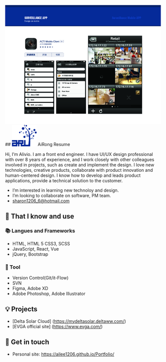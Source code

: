 <!---
AiLee1206/AiLee1206 is a ✨ special ✨ repository because its `README.md` (this file) appears on your GitHub profile.
You can click the Preview link to take a look at your changes.
--->
<img src="https://github.com/AiLee1206/Portfolio/blob/main/images/ACTi_05.jpg" />
## <img width="80px" src="https://github.com/AiLee1206/Portfolio/blob/main/images/aiRongMark.jpg" /> AiRong Resume

 Hi, I’m Alivio. I am a front end engineer. I have UI/UX design professional with over 8 years of experience, and I work closely with other colleagues involved in projects, such as create and implement the design. I love new technologies, creative products, collaborate with product innovation and human-centered design. I know how to develop and leads product applications, provide a technical solution to the customer.

- I’m interested in learning new technoloy and design. <br>
- I’m looking to collaborate on software, PM team. <br>
- sharon1206_6@hotmail.com<br>

## 🧠 That I know and use
### 📚 Langues and Frameworks
- HTML, HTML 5 CSS3, SCSS
- JavaScript, React, Vue
- jQuery, Bootstrap

### 🔧 Tool
- Version Control(Git/it-Flow)
- SVN
- Figma, Adobe XD
- Adobe Photoshop, Adobe Illustrator

## 💡 Projects
- [Delta Solar Cloud] (https://mydeltasolar.deltaww.com/)
- [EVGA official site] (https://www.evga.com/)

## 🔗 Get in touch
- Personal site: https://ailee1206.github.io/Portfolio/
